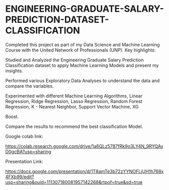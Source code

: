 # ENGINEERING-GRADUATE-SALARY-PREDICTION-DATASET-CLASSIFICATION

Completed this project as part of my Data Science and Machine Learning Course with the United Network of Professionals (UNP). Key highlights:

Studied and Analyzed the Engineering Graduate Salary Prediction Classification dataset to apply Machine Learning Models and present my insights.

Performed various Exploratory Data Analyses to understand the data and compare the variables.

Experimented with different Machine Learning Algorithms, Linear Regression, Ridge Regression, Lasso Regression, Random Forest Regression, K - Nearest Neighbor, Support Vector Machine, XG

Boost.

Compare the results to recommend the best classification Model.

Google colab link:

https://colab.research.google.com/drive/1a6QLz5787fRk9o3LY4N_9RYQAyD0gcBA?usp=sharing

Presentation Link:

https://docs.google.com/presentation/d/1T8amTe3b72zYYNOFLjUH1h768x4FXb99/edit?usp=sharing&ouid=111307180081957142268&rtpof=true&sd=true
